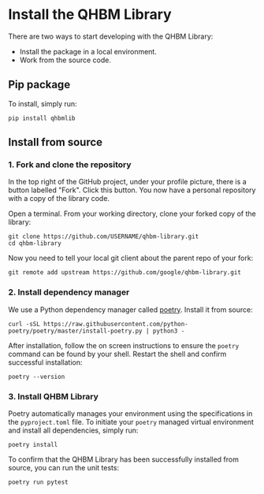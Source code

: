 # Install the QHBM Library

There are two ways to start developing with the QHBM Library:
* Install the package in a local environment.
* Work from the source code.


## Pip package

To install, simply run:
```
pip install qhbmlib
```

## Install from source

### 1. Fork and clone the repository

In the top right of the GitHub project, under your profile picture, there is a button labelled "Fork". Click this button. You now have a personal repository with a copy of the library code.

Open a terminal. From your working directory, clone your forked copy of the library:
```
git clone https://github.com/USERNAME/qhbm-library.git
cd qhbm-library
```

Now you need to tell your local git client about the parent repo of your fork:
```
git remote add upstream https://github.com/google/qhbm-library.git
```

### 2. Install dependency manager

We use a Python dependency manager called [poetry](https://python-poetry.org/). Install it from source:
```
curl -sSL https://raw.githubusercontent.com/python-poetry/poetry/master/install-poetry.py | python3 -
```
After installation, follow the on screen instructions to ensure the `poetry` command can be found by your shell. Restart the shell and confirm successful installation:
```
poetry --version
```

### 3. Install QHBM Library

Poetry automatically manages your environment using the specifications in the `pyproject.toml` file. To initiate your `poetry` managed virtual environment and install all dependencies, simply run:
```
poetry install
```
To confirm that the QHBM Library has been successfully installed from source, you can run the unit tests:
```
poetry run pytest
```
